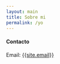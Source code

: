 ```yaml
---
layout: main
title: Sobre mi
permalink: /yo
---
```



<h4 id="contact">Contacto</h4>

<p>Email: <a href="mailto:{{site.email}}">{{site.email}}</a></p>


